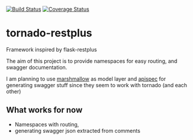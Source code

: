 [![Build Status](https://travis-ci.org/d21d3q/tornado-restplus.svg?branch=master)](https://travis-ci.org/d21d3q/tornado-restplus)
[![Coverage Status](https://coveralls.io/repos/github/d21d3q/tornado-restplus/badge.svg)](https://coveralls.io/github/d21d3q/tornado-restplus)
# tornado-restplus
Framework inspired by flask-restplus

The aim of this project is to provide namespaces for easy routing, and swagger
documentation.

I am planning to use
[marshmallow](https://github.com/marshmallow-code/marshmallow) as model layer
and [apispec](https://github.com/marshmallow-code/apispec) for generating
swagger stuff since they seem to work with tornado (and each other)

## What works for now

* Namespaces with routing,
* generating swagger json extracted from comments
